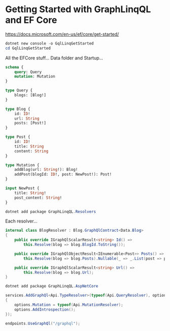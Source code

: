 ﻿# Getting Started with GraphLinqQL and EF Core

https://docs.microsoft.com/en-us/ef/core/get-started/

```powershell
dotnet new console -o GqlLinqGetStarted
cd GqlLinqGetStarted
```

All the EFCore stuff... Data folder and Startup...

```GraphQL
schema {
	query: Query
	mutation: Mutation
}

type Query {
	blogs: [Blog!]
}

type Blog {
	id: ID!
	url: String
	posts: [Post!]
}

type Post {
	id: ID!
	title: String
	content: String
}

type Mutation {
	addBlog(url: String!): Blog!
	addPost(blogId: ID!, post: NewPost!): Post!
}

input NewPost {
	title: String!
	post_content: String!
}

```

```powershell
dotnet add package GraphLinqQL.Resolvers
```

Each resolver...

```csharp
internal class BlogResolver : Blog.GraphQlContract<Data.Blog>
{
    public override IGraphQlScalarResult<string> Id() =>
        this.Resolve(blog => blog.BlogId.ToString());

    public override IGraphQlObjectResult<IEnumerable<Post>> Posts() =>
        this.Resolve(blog => blog.Posts).Nullable(_ => _.List(post => post.AsContract<PostResolver>()));

    public override IGraphQlScalarResult<string> Url() =>
        this.Resolve(blog => blog.Url);
}
```


```powershell
dotnet add package GraphLinqQL.AspNetCore
```

```csharp
services.AddGraphQl<Api.TypeResolver>(typeof(Api.QueryResolver), options =>
{
    options.Mutation = typeof(Api.MutationResolver);
    options.AddIntrospection();
});
```

```csharp
endpoints.UseGraphQl("/graphql");
```

